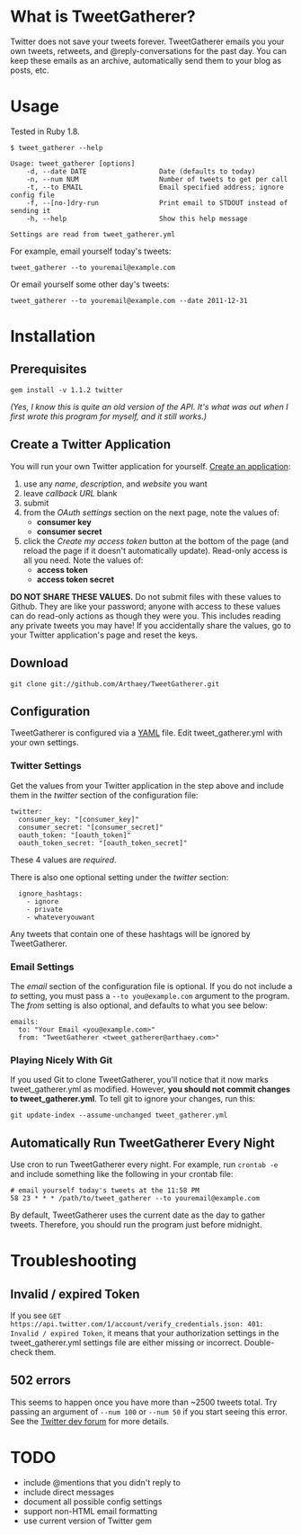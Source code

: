 # What is TweetGatherer?

Twitter does not save your tweets forever. TweetGatherer emails you your own
tweets, retweets, and @reply-conversations for the past day. You can keep these
emails as an archive, automatically send them to your blog as posts, etc.


# Usage

Tested in Ruby 1.8.

    $ tweet_gatherer --help
    
    Usage: tweet_gatherer [options]
        -d, --date DATE                  Date (defaults to today)
        -n, --num NUM                    Number of tweets to get per call
        -t, --to EMAIL                   Email specified address; ignore config file
        -f, --[no-]dry-run               Print email to STDOUT instead of sending it
        -h, --help                       Show this help message
    
    Settings are read from tweet_gatherer.yml

For example, email yourself today's tweets:

    tweet_gatherer --to youremail@example.com

Or email yourself some other day's tweets:

    tweet_gatherer --to youremail@example.com --date 2011-12-31


# Installation

## Prerequisites

`gem install -v 1.1.2 twitter`

_(Yes, I know this is quite an old version of the API. It's what was out when I
first wrote this program for myself, and it still works.)_

## Create a Twitter Application

You will run your own Twitter application for yourself.
[Create an application][1]:

 1. use any _name_, _description_, and _website_ you want
 2. leave _callback URL_ blank
 3. submit
 4. from the _OAuth settings_ section on the next page, note the values of:
     - **consumer key**
     - **consumer secret**
 5. click the _Create my access token_ button at the bottom of the page (and
    reload the page if it doesn't automatically update). Read-only access is all
    you need. Note the values of:
     - **access token**
     - **access token secret**

**DO NOT SHARE THESE VALUES.** Do not submit files with these values to Github.
They are like your password; anyone with access to these values can do read-only
actions as though they were you. This includes reading any private tweets you
may have! If you accidentally share the values, go to your Twitter application's
page and reset the keys.

## Download

`git clone git://github.com/Arthaey/TweetGatherer.git`

## Configuration

TweetGatherer is configured via a [YAML][3] file. Edit tweet\_gatherer.yml
with your own settings.

### Twitter Settings

Get the values from your Twitter application in the step above and include them
in the _twitter_ section of the configuration file:

    twitter:
      consumer_key: "[consumer_key]"
      consumer_secret: "[consumer_secret]"
      oauth_token: "[oauth_token]"
      oauth_token_secret: "[oauth_token_secret]"

These 4 values are _required_.

There is also one optional setting under the _twitter_ section:

      ignore_hashtags:
        - ignore
        - private
        - whateveryouwant

Any tweets that contain one of these hashtags will be ignored by TweetGatherer.

### Email Settings

The _email_ section of the configuration file is optional. If you do not include
a _to_ setting, you must pass a `--to you@example.com` argument to the program.
The _from_ setting is also optional, and defaults to what you see below:

    emails:
      to: "Your Email <you@example.com>"
      from: "TweetGatherer <tweet_gatherer@arthaey.com>"

### Playing Nicely With Git

If you used Git to clone TweetGatherer, you'll notice that it now marks
tweet\_gatherer.yml as modified. However, **you should not commit changes to
tweet\_gatherer.yml**. To tell git to ignore your changes, run this:

    git update-index --assume-unchanged tweet_gatherer.yml

## Automatically Run TweetGatherer Every Night

Use cron to run TweetGatherer every night. For example, run `crontab -e` and
include something like the following in your crontab file:

    # email yourself today's tweets at the 11:58 PM
    58 23 * * * /path/to/tweet_gatherer --to youremail@example.com

By default, TweetGatherer uses the current date as the day to gather tweets.
Therefore, you should run the program just before midnight.


# Troubleshooting

## Invalid / expired Token

If you see
`GET https://api.twitter.com/1/account/verify_credentials.json: 401: Invalid / expired Token`,
it means that your authorization settings in the tweet\_gatherer.yml settings
file are either missing or incorrect. Double-check them.

## 502 errors

This seems to happen once you have more than ~2500 tweets total. Try passing an
argument of `--num 100` or `--num 50` if you start seeing this error. See the
[Twitter dev forum][2] for more details.


# TODO

 - include @mentions that you didn't reply to
 - include direct messages
 - document all possible config settings
 - support non-HTML email formatting
 - use current version of Twitter gem


[1]: https://dev.twitter.com/apps/new
[2]: https://dev.twitter.com/discussions/3236
[3]: http://en.wikipedia.org/wiki/YAML
